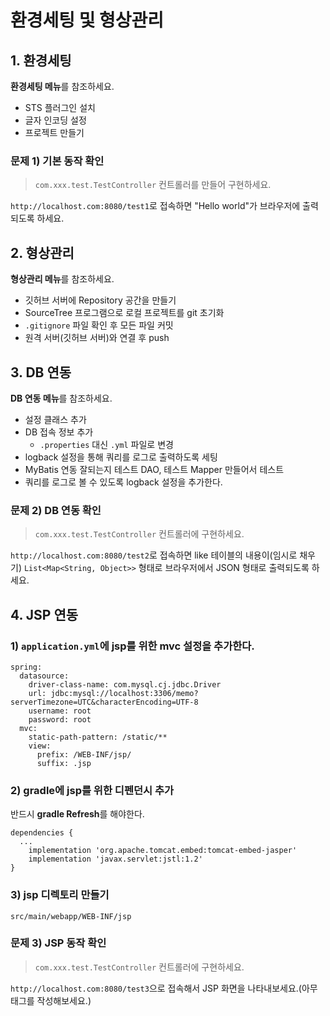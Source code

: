 # 환경세팅 및 형상관리

## 1. 환경세팅

**환경세팅 메뉴**를 참조하세요.

* STS 플러그인 설치
* 글자 인코딩 설정
* 프로젝트 만들기

### 문제 1) 기본 동작 확인

> `com.xxx.test.TestController` 컨트롤러를 만들어 구현하세요.  

`http://localhost.com:8080/test1`로 접속하면 "Hello world"가 브라우저에 출력되도록 하세요.

## 2. 형상관리

**형상관리 메뉴**를 참조하세요.

* 깃허브 서버에 Repository 공간을 만들기
* SourceTree 프로그램으로 로컬 프로젝트를 git 초기화
* `.gitignore` 파일 확인 후 모든 파일 커밋
* 원격 서버(깃허브 서버)와 연결 후 push

## 3. DB 연동

**DB 연동 메뉴**를 참조하세요.

* 설정 클래스 추가
* DB 접속 정보 추가 
  * `.properties` 대신 `.yml` 파일로 변경
* logback 설정을 통해 쿼리를 로그로 출력하도록 세팅
* MyBatis 연동 잘되는지 테스트 DAO, 테스트 Mapper 만들어서 테스트
* 쿼리를 로그로 볼 수 있도록 logback 설정을 추가한다.

### 문제 2) DB 연동 확인

> `com.xxx.test.TestController` 컨트롤러에 구현하세요.
  
`http://localhost.com:8080/test2`로 접속하면 like 테이블의 내용이(임시로 채우기) `List<Map<String, Object>>` 형태로 브라우저에서 JSON 형태로 출력되도록 하세요.

## 4. JSP 연동

### 1) `application.yml`에 jsp를 위한 mvc 설정을 추가한다.

```
spring:
  datasource:
    driver-class-name: com.mysql.cj.jdbc.Driver
    url: jdbc:mysql://localhost:3306/memo?serverTimezone=UTC&characterEncoding=UTF-8
    username: root
    password: root
  mvc:
    static-path-pattern: /static/**
    view:
      prefix: /WEB-INF/jsp/
      suffix: .jsp
```

### 2) gradle에 jsp를 위한 디펜던시 추가

반드시 **gradle Refresh**를 해야한다.

```
dependencies {
  ...
	implementation 'org.apache.tomcat.embed:tomcat-embed-jasper'
	implementation 'javax.servlet:jstl:1.2'
}
```

### 3) jsp 디렉토리 만들기

```
src/main/webapp/WEB-INF/jsp
```

### 문제 3) JSP 동작 확인

> `com.xxx.test.TestController` 컨트롤러에 구현하세요.  

`http://localhost.com:8080/test3`으로 접속해서 JSP 화면을 나타내보세요.(아무 태그를 작성해보세요.)